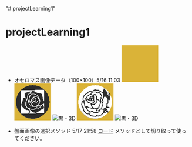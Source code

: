 "# projectLearning1" 
# projectLearning1

* オセロマス画像データ（100×100）5/16 11:03
![空白マス](GoldFrame.png)
![黒・2D](Gold_black06.png)
![黒・3D](Gold_black06_3d.glb)
![白・2D](Gold_white06.png)
![黒・3D](Gold_white06_3d.glb)

* 盤面画像の選択メソッド 5/17 21:58
[コード](HonorPictureSelect.java)
メソッドとして切り取って使ってください。
